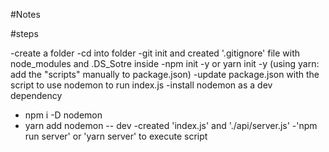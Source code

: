 #Notes

#steps

-create a folder
-cd into folder
-git init and created '.gitignore' file with node_modules and .DS_Sotre inside
-npm init -y or yarn init -y (using yarn: add the "scripts" manually to package.json)
-update package.json with the script to use nodemon to run index.js
-install nodemon as a dev dependency
  - npm i -D nodemon
  - yarn add nodemon -- dev
-created 'index.js' and './api/server.js'
-'npm run server' or 'yarn server' to execute script